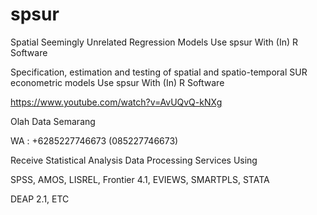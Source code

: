 # spsur
Spatial Seemingly Unrelated Regression Models Use spsur With (In) R Software

Specification, estimation and testing of spatial and spatio-temporal SUR econometric models Use spsur With (In) R Software

https://www.youtube.com/watch?v=AvUQvQ-kNXg

Olah Data Semarang

WA : +6285227746673 (085227746673)

Receive Statistical Analysis Data Processing Services Using

SPSS, AMOS, LISREL, Frontier 4.1, EVIEWS, SMARTPLS, STATA

DEAP 2.1, ETC
